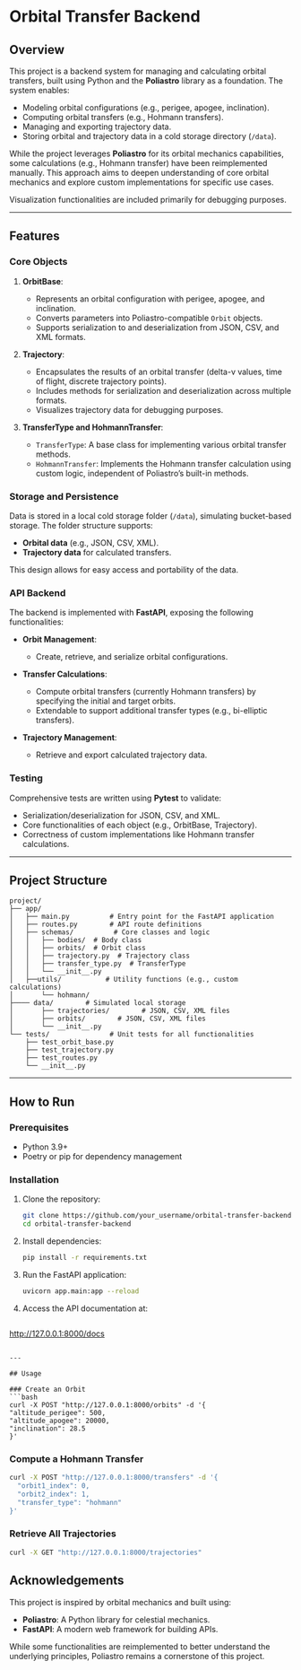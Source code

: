 ﻿# Orbital Transfer Backend

## Overview

This project is a backend system for managing and calculating orbital transfers, built using Python and the **Poliastro** library as a foundation. The system enables:

- Modeling orbital configurations (e.g., perigee, apogee, inclination).
- Computing orbital transfers (e.g., Hohmann transfers).
- Managing and exporting trajectory data.
- Storing orbital and trajectory data in a cold storage directory (`/data`).

While the project leverages **Poliastro** for its orbital mechanics capabilities, some calculations (e.g., Hohmann transfer) have been reimplemented manually. This approach aims to deepen understanding of core orbital mechanics and explore custom implementations for specific use cases.

Visualization functionalities are included primarily for debugging purposes.

---

## Features

### Core Objects

1. **OrbitBase**:
   - Represents an orbital configuration with perigee, apogee, and inclination.
   - Converts parameters into Poliastro-compatible `Orbit` objects.
   - Supports serialization to and deserialization from JSON, CSV, and XML formats.

2. **Trajectory**:
   - Encapsulates the results of an orbital transfer (delta-v values, time of flight, discrete trajectory points).
   - Includes methods for serialization and deserialization across multiple formats.
   - Visualizes trajectory data for debugging purposes.

3. **TransferType and HohmannTransfer**:
   - `TransferType`: A base class for implementing various orbital transfer methods.
   - `HohmannTransfer`: Implements the Hohmann transfer calculation using custom logic, independent of Poliastro’s built-in methods.

### Storage and Persistence

Data is stored in a local cold storage folder (`/data`), simulating bucket-based storage. The folder structure supports:

- **Orbital data** (e.g., JSON, CSV, XML).
- **Trajectory data** for calculated transfers.

This design allows for easy access and portability of the data.

### API Backend

The backend is implemented with **FastAPI**, exposing the following functionalities:

- **Orbit Management**:
  - Create, retrieve, and serialize orbital configurations.

- **Transfer Calculations**:
  - Compute orbital transfers (currently Hohmann transfers) by specifying the initial and target orbits.
  - Extendable to support additional transfer types (e.g., bi-elliptic transfers).

- **Trajectory Management**:
  - Retrieve and export calculated trajectory data.

### Testing

Comprehensive tests are written using **Pytest** to validate:

- Serialization/deserialization for JSON, CSV, and XML.
- Core functionalities of each object (e.g., OrbitBase, Trajectory).
- Correctness of custom implementations like Hohmann transfer calculations.

---

## Project Structure

```
project/
├── app/
│   ├── main.py          # Entry point for the FastAPI application
│   ├── routes.py        # API route definitions
│   ├── schemas/          # Core classes and logic
│   │   ├── bodies/  # Body class
│   │   ├── orbits/  # Orbit class
│   │   ├── trajectory.py  # Trajectory class
│   │   ├── transfer_type.py  # TransferType
│   │   └── __init__.py
│   ├──utils/           # Utility functions (e.g., custom calculations)
│       └── hohmann/
├──── data/        # Simulated local storage
│       ├── trajectories/        # JSON, CSV, XML files
│       ├── orbits/        # JSON, CSV, XML files
│       └── __init__.py
└── tests/               # Unit tests for all functionalities
    ├── test_orbit_base.py
    ├── test_trajectory.py
    ├── test_routes.py
    └── __init__.py
```

---

## How to Run

### Prerequisites

- Python 3.9+
- Poetry or pip for dependency management

### Installation

1. Clone the repository:
   ```bash
   git clone https://github.com/your_username/orbital-transfer-backend.git
   cd orbital-transfer-backend
   ```

2. Install dependencies:
   ```bash
   pip install -r requirements.txt
   ```

3. Run the FastAPI application:
   ```bash
   uvicorn app.main:app --reload
   ```

4. Access the API documentation at:
   ```
http://127.0.0.1:8000/docs
   ```

---

## Usage

### Create an Orbit
```bash
curl -X POST "http://127.0.0.1:8000/orbits" -d '{
  "altitude_perigee": 500,
  "altitude_apogee": 20000,
  "inclination": 28.5
}'
```

### Compute a Hohmann Transfer
```bash
curl -X POST "http://127.0.0.1:8000/transfers" -d '{
  "orbit1_index": 0,
  "orbit2_index": 1,
  "transfer_type": "hohmann"
}'
```

### Retrieve All Trajectories
```bash
curl -X GET "http://127.0.0.1:8000/trajectories"
```


## Acknowledgements

This project is inspired by orbital mechanics and built using:

- **Poliastro**: A Python library for celestial mechanics.
- **FastAPI**: A modern web framework for building APIs.

While some functionalities are reimplemented to better understand the underlying principles, Poliastro remains a cornerstone of this project.

